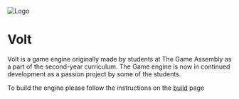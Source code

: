 ![Logo](images/icon_volt.png)

# Volt
Volt is a game engine originally made by students at The Game Assembly as a part of the second-year curriculum.
The Game engine is now in continued development as a passion project by some of the students.

To build the engine please follow the instructions on the [build](BUILD.md) page
